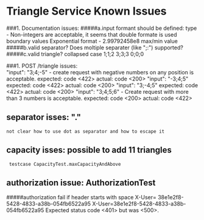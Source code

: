 # Triangle Service Known Issues

###1. Documentation issues:
#####a.input formant should be defined:
    type - Non-integers are acceptable, it seems that double formate is used 
    boundary values
    Exponential format - 2.99792458e8 
    max/min value
#####b.valid separator? 
    Does moltiple separater (like ";:") supported?
#####c.valid triangle?
    collapsed case 
        1;1;2
        3;3;3
        0;0;0 
        
###1. POST /triangle issues:       
    "input": "3;4;-5" - create request with negative numbers on any position is acceptable.
    expected: code <422> actual: code <200>
    "input": "-3;4;5" 
    expected: code <422> actual: code <200>
    "input": "3;-4;5"
    expected: code <422> actual: code <200>
    "input": "3;4;5;6" - Create request with more than 3 numbers is acceptable. 
    expected: code <200> actual: code <422>

## separator isses: "."
    not clear how to use dot as separator and how to escape it


## capacity isses: possible to add 11 triangles
     testcase CapacityTest.maxCapacityAndAbove

## authorization issue: AuthorizationTest
#####authorization fail if header starts with space 
    X-User= 38e1e2f8-5428-4833-a38b-054fb6522a95
     X-User=38e1e2f8-5428-4833-a38b-054fb6522a95
    Expected status code <401> but was <500>.
    